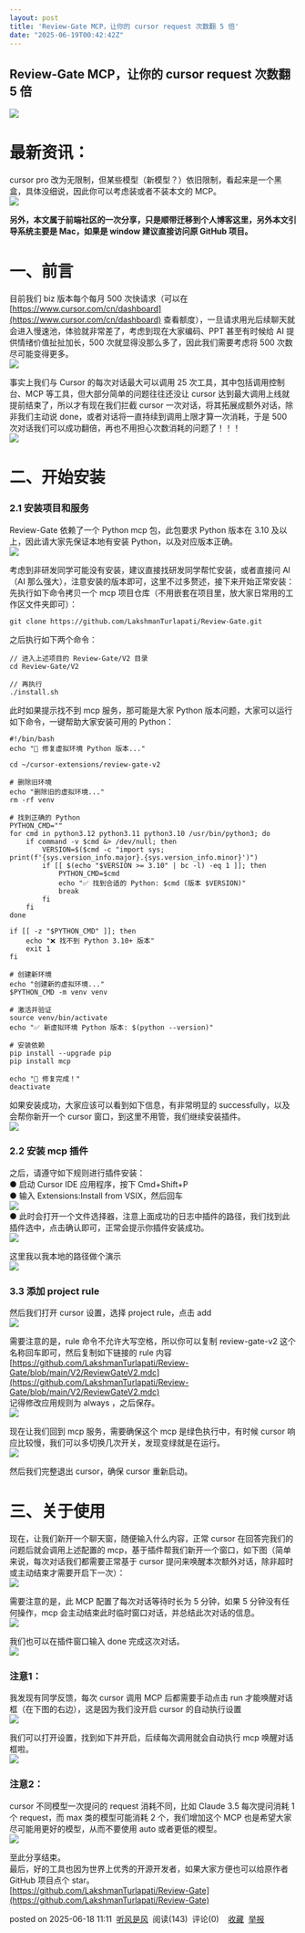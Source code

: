 ```yaml
---
layout: post
title: 'Review-Gate MCP，让你的 cursor request 次数翻 5 倍'
date: "2025-06-19T00:42:42Z"
---
```

Review-Gate MCP，让你的 cursor request 次数翻 5 倍
------------------------------------------

![](https://img2024.cnblogs.com/blog/1213309/202506/1213309-20250618110357393-2062169768.png)

最新资讯：
=====

cursor pro 改为无限制，但某些模型（新模型？）依旧限制，看起来是一个黑盒，具体没细说，因此你可以考虑装或者不装本文的 MCP。  
![](https://img2024.cnblogs.com/blog/1213309/202506/1213309-20250618110411293-1727683650.png)

**另外，本文属于前端社区的一次分享，只是顺带迁移到个人博客这里，另外本文引导系统主要是 Mac，如果是 window 建议直接访问原 GitHub 项目。**

一、前言
====

目前我们 biz 版本每个每月 500 次快请求（可以在 [https://www.cursor.com/cn/dashboard](https://www.cursor.com/cn/dashboard) 查看额度），一旦请求用光后续聊天就会进入慢速池，体验就非常差了，考虑到现在大家编码、PPT 甚至有时候给 AI 提供情绪价值扯扯加长，500 次就显得没那么多了，因此我们需要考虑将 500 次数尽可能变得更多。  
![](https://img2024.cnblogs.com/blog/1213309/202506/1213309-20250618110419023-1375477730.png)

事实上我们与 Cursor 的每次对话最大可以调用 25 次工具，其中包括调用控制台、MCP 等工具，但大部分简单的问题往往还没让 cursor 达到最大调用上线就提前结束了，所以才有现在我们拦截 cursor 一次对话，将其拓展成额外对话，除非我们主动说 done，或者对话将一直持续到调用上限才算一次消耗，于是 500 次对话我们可以成功翻倍，再也不用担心次数消耗的问题了！！！  
![](https://img2024.cnblogs.com/blog/1213309/202506/1213309-20250618110432348-2036707028.png)

二、开始安装
======

### 2.1 安装项目和服务

Review-Gate 依赖了一个 Python mcp 包，此包要求 Python 版本在 3.10 及以上，因此请大家先保证本地有安装 Python，以及对应版本正确。  
![](https://img2024.cnblogs.com/blog/1213309/202506/1213309-20250618110548234-828769846.png)

考虑到非研发同学可能没有安装，建议直接找研发同学帮忙安装，或者直接问 AI（AI 那么强大），注意安装的版本即可，这里不过多赘述，接下来开始正常安装：  
先执行如下命令拷贝一个 mcp 项目仓库（不用嵌套在项目里，放大家日常用的工作区文件夹即可）：

    git clone https://github.com/LakshmanTurlapati/Review-Gate.git
    

之后执行如下两个命令：

    // 进入上述项目的 Review-Gate/V2 目录
    cd Review-Gate/V2
    
    // 再执行
    ./install.sh
    

此时如果提示找不到 mcp 服务，那可能是大家 Python 版本问题，大家可以运行如下命令，一键帮助大家安装可用的 Python：

    #!/bin/bash
    echo "🔧 修复虚拟环境 Python 版本..."
    
    cd ~/cursor-extensions/review-gate-v2
    
    # 删除旧环境
    echo "删除旧的虚拟环境..."
    rm -rf venv
    
    # 找到正确的 Python
    PYTHON_CMD=""
    for cmd in python3.12 python3.11 python3.10 /usr/bin/python3; do
        if command -v $cmd &> /dev/null; then
            VERSION=$($cmd -c "import sys; print(f'{sys.version_info.major}.{sys.version_info.minor}')")
            if [[ $(echo "$VERSION >= 3.10" | bc -l) -eq 1 ]]; then
                PYTHON_CMD=$cmd
                echo "✅ 找到合适的 Python: $cmd (版本 $VERSION)"
                break
            fi
        fi
    done
    
    if [[ -z "$PYTHON_CMD" ]]; then
        echo "❌ 找不到 Python 3.10+ 版本"
        exit 1
    fi
    
    # 创建新环境
    echo "创建新的虚拟环境..."
    $PYTHON_CMD -m venv venv
    
    # 激活并验证
    source venv/bin/activate
    echo "✅ 新虚拟环境 Python 版本: $(python --version)"
    
    # 安装依赖
    pip install --upgrade pip
    pip install mcp
    
    echo "🎉 修复完成！"
    deactivate
    

如果安装成功，大家应该可以看到如下信息，有非常明显的 successfully，以及会帮你新开一个 cursor 窗口，到这里不用管，我们继续安装插件。  
![](https://img2024.cnblogs.com/blog/1213309/202506/1213309-20250618110609593-430414225.png)

### 2.2 安装 mcp 插件

之后，请遵守如下规则进行插件安装：  
● 启动 Cursor IDE 应用程序，按下 Cmd+Shift+P  
● 输入 Extensions:Install from VSIX，然后回车  
![](https://img2024.cnblogs.com/blog/1213309/202506/1213309-20250618110619655-1225378493.png)  
● 此时会打开一个文件选择器，注意上面成功的日志中插件的路径，我们找到此插件选中，点击确认即可，正常会提示你插件安装成功。  
![](https://img2024.cnblogs.com/blog/1213309/202506/1213309-20250618110630167-1142494040.png)

这里我以我本地的路径做个演示  
![](https://img2024.cnblogs.com/blog/1213309/202506/1213309-20250618110639136-1098729312.png)

### 3.3 添加 project rule

然后我们打开 cursor 设置，选择 project rule，点击 add  
![](https://img2024.cnblogs.com/blog/1213309/202506/1213309-20250618110650871-1055691093.png)

需要注意的是，rule 命令不允许大写空格，所以你可以复制 review-gate-v2 这个名称回车即可，然后复制如下链接的 rule 内容  
[https://github.com/LakshmanTurlapati/Review-Gate/blob/main/V2/ReviewGateV2.mdc](https://github.com/LakshmanTurlapati/Review-Gate/blob/main/V2/ReviewGateV2.mdc)  
记得修改应用规则为 always ，之后保存。  
![](https://img2024.cnblogs.com/blog/1213309/202506/1213309-20250618110700148-1402986236.png)

现在让我们回到 mcp 服务，需要确保这个 mcp 是绿色执行中，有时候 cursor 响应比较慢，我们可以多切换几次开关，发现变绿就是在运行。  
![](https://img2024.cnblogs.com/blog/1213309/202506/1213309-20250618110712311-2065146976.png)

然后我们完整退出 cursor，确保 cursor 重新启动。

三、关于使用
======

现在，让我们新开一个聊天窗，随便输入什么内容，正常 cursor 在回答完我们的问题后就会调用上述配置的 mcp，基于插件帮我们新开一个窗口，如下图（简单来说，每次对话我们都需要正常基于 cursor 提问来唤醒本次额外对话，除非超时或主动结束才需要开启下一次）：  
![](https://img2024.cnblogs.com/blog/1213309/202506/1213309-20250618110722315-1853051608.png)

需要注意的是，此 MCP 配置了每次对话等待时长为 5 分钟，如果 5 分钟没有任何操作，mcp 会主动结束此时临时窗口对话，并总结此次对话的信息。  
![](https://img2024.cnblogs.com/blog/1213309/202506/1213309-20250618110729896-923775427.png)

我们也可以在插件窗口输入 done 完成这次对话。  
![](https://img2024.cnblogs.com/blog/1213309/202506/1213309-20250618110738830-577884135.png)

### 注意1：

我发现有同学反馈，每次 cursor 调用 MCP 后都需要手动点击 run 才能唤醒对话框（在下图的右边），这是因为我们没开启 cursor 的自动执行设置  
![](https://img2024.cnblogs.com/blog/1213309/202506/1213309-20250618110747917-300199643.png)

我们可以打开设置，找到如下并开启，后续每次调用就会自动执行 mcp 唤醒对话框啦。  
![](https://img2024.cnblogs.com/blog/1213309/202506/1213309-20250618110754481-1127150487.png)

### 注意2：

cursor 不同模型一次提问的 request 消耗不同，比如 Claude 3.5 每次提问消耗 1 个 request，而 max 类的模型可能消耗 2 个，我们增加这个 MCP 也是希望大家尽可能用更好的模型，从而不要使用 auto 或者更低的模型。  
![](https://img2024.cnblogs.com/blog/1213309/202506/1213309-20250618110800011-1077790867.png)

至此分享结束。  
最后，好的工具也因为世界上优秀的开源开发者，如果大家方便也可以给原作者 GitHub 项目点个 star。  
[https://github.com/LakshmanTurlapati/Review-Gate](https://github.com/LakshmanTurlapati/Review-Gate)

posted on 2025-06-18 11:11  [听风是风](https://www.cnblogs.com/echolun)  阅读(143)  评论(0)    [收藏](javascript:void\(0\))  [举报](javascript:void\(0\))